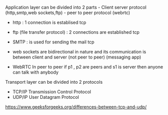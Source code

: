Application layer can be divided into 2 parts
     - Client server protocol (http,smtp,web sockets,ftp)
     - peer to peer protocol  (webrtc)


- http     : 1 connection is establised     tcp 
- ftp (file transfer protocol)  : 2 connections are established   tcp
- SMTP  : is used for sending the mail  tcp
- web sockets are bidirectional in nature and its communication is between client and server (not peer to peer)
        (messaging app)





- WebRTC
In peer to peer if p1 , p2 are peers and s1 is server then anyone can talk with anybody


Transport layer can be divided into 2 protocols
  - TCP/IP  Transmission Control Protocol
  - UDP/IP  User Datagram Protocol

  https://www.geeksforgeeks.org/differences-between-tcp-and-udp/
